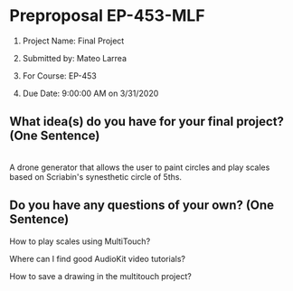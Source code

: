 # Preproposal EP-453-MLF
1. Project Name:
Final Project 

2. Submitted by:
Mateo Larrea

3. For Course:
EP-453

4. Due Date:
9:00:00 AM on 3/31/2020

## What idea(s) do you have for your final project? (One Sentence)
<br>A drone generator that allows the user to paint circles and play scales based on Scriabin's  synesthetic circle of 5ths.

## Do you have any questions of your own? (One Sentence) 
How to play scales using MultiTouch?

Where can I find good AudioKit video tutorials?

How to save a drawing in the multitouch project? 



